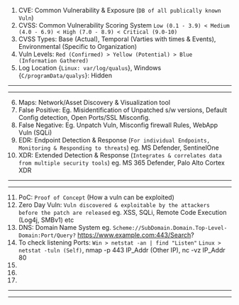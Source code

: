 1. CVE: Common Vulnerability & Exposure (`DB of all publically known Vuln`)
2. CVSS: Common Vulnerability Scoring System `Low (0.1 - 3.9) < Medium (4.0 - 6.9) < High (7.0 - 8.9) < Critical (9.0-10)`
3. CVSS Types: Base (Actual), Temporal (Varties with times & Events), Environmental (Specific to Organization)
4. Vuln Levels: `Red (Confirmed) > Yellow (Potential) > Blue (Information Gathered)`
5. Log Location {`Linux: var/log/qualus`}, Windows {`C/programData/qualys`}: Hidden

---
---

6. Maps: Network/Asset Discovery & Visualization tool
7. False Positive: Eg. Misidentification of Unpatched s/w versions, Default Config detection, Open Ports/SSL Misconfig.
8. False Negative: Eg. Unpatch Vuln, Misconfig firewall Rules, WebApp Vuln (SQLi)
9. EDR: Endpoint Detection & Response (`For individual Endpoints, Monitoring & Responding to threats`) eg. MS Defender, SentinelOne
10. XDR: Extended Detection & Response (`Integrates & correlates data from multiple security tools`) eg. MS 365 Defender, Palo Alto Cortex XDR

---
---

11. PoC: `Proof of Concept` (How a vuln can be exploited)
12. Zero Day Vuln: `Vuln discovered & exploitable by the attackers before the patch are released` eg. XSS, SQLi, Remote Code Execution (Log4j, SMBv1) etc
13. DNS: Domain Name System eg. `Scheme://SubDomain.Domain.Top-Level-Domain:Port/Query?` https://www.example.com:443/Search?
14. To check listening Ports: `Win > netstat -an | find "Listen"` `Linux > netstat -tuln (Self)`, nmap -p 443 IP_Addr (Other IP), nc -vz IP_Addr 80
15. 
16. 
17.

---
---

